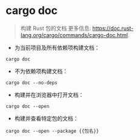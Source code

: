 # cargo doc

> 构建 Rust 包的文档
> 更多信息: <https://doc.rust-lang.org/cargo/commands/cargo-doc.html>.

- 为当前项目及所有依赖项构建文档：

`cargo doc`

- 不为依赖项构建文档：

`cargo doc --no-deps`

- 构建并在浏览器中打开文档：

`cargo doc --open`

- 构建并查看特定包的文档：

`cargo doc --open --package {{包名}}`
